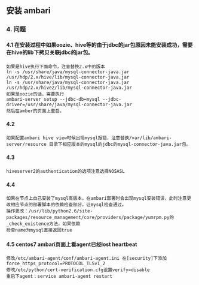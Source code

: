 ## 安装 ambari



### 4. 问题
#### 4.1 在安装过程中如果oozie、hive等的由于jdbc的jar包原因未能安装成功，需要在hive的lib下拷贝关联jdbc的jar包。
    如果是hive执行下面命令，注意替换2.x中的版本
    ln -s /usr/share/java/mysql-connector-java.jar /usr/hdp/2.x/hive/lib/mysql-connector-java.jar
    ln -s /usr/share/java/mysql-connector-java.jar /usr/hdp/2.x/hive2/lib/mysql-connector-java.jar
    如果是oozie的话，需要执行
    ambari-server setup --jdbc-db=mysql --jdbc-driver=/usr/share/java/mysql-connector-java.jar
    然后在amber的页面上重启。
#### 4.2 
    如果配置ambari hive view时候出现mysql报错，注意替换/var/lib/ambari-server/resource 目录下相应版本的mysql的jdbc的mysql-connector-java.jar包。
#### 4.3 
    hiveserver2的authentication的选项注意选择NOSASL
#### 4.4 
    如果在节点上自己安装了mysql高版本，在ambari部署时会出现mysql安装错误，此时注意更改相应节点的部署脚本的依赖检查部分，让mysql检查通过。
    操作更改：/usr/lib/python2.6/site-packages/resource_management/core/providers/package/yumrpm.py的_check_existence方法，如果依赖
    检查name为mysql直接返回true
#### 4.5 centos7 ambari页面上看agent已经lost heartbeat
    修改/etc/ambari-agent/conf/ambari-agent.ini 在[security]下添加force_https_protocol=PROTOCOL_TLSv1_2
    修改/etc/python/cert-verification.cfg设置verify=disable
    重启下agent：service ambari-agent restart